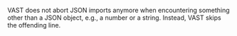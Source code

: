 VAST does not abort JSON imports anymore when encountering
something other than a JSON object, e.g., a number or a string.
Instead, VAST skips the offending line.
